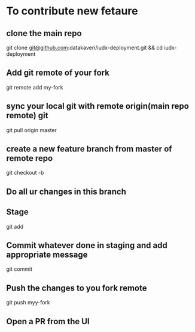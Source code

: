 # To contribute new fetaure

## clone the main repo
git clone git@github.com:datakaveri/iudx-deployment.git && cd iudx-deployment

## Add git remote of your fork 
git remote add my-fork <fork-git-url>

## sync your local git with remote origin(main repo remote) git
git pull origin master

## create a new feature branch from master of remote repo 

git checkout -b <feature-branch-name> 

## Do all ur changes in this branch 

## Stage 
git add <file>

## Commit whatever done in staging and add appropriate message
git commit 

## Push the changes to you fork remote 
git push myy-fork  <feature-branch-name>

## Open a PR from the UI 

